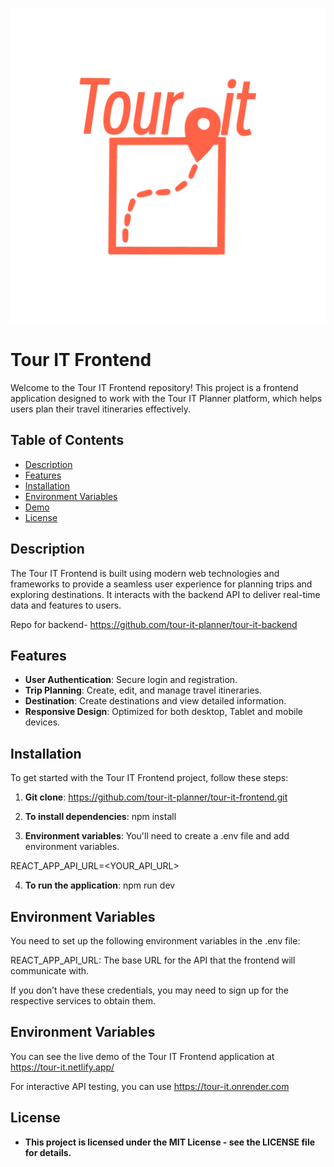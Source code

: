 
![tour-it-logo](public/images/logo.png)

 
# Tour IT Frontend

Welcome to the Tour IT Frontend repository! This project is a frontend application designed to work with the Tour IT Planner platform, which helps users plan their travel itineraries effectively.

## Table of Contents

- [Description](#description)
- [Features](#features)
- [Installation](#installation)
- [Environment Variables](#environment-variables)
- [Demo](#demo)
- [License](#license)


## Description

The Tour IT Frontend is built using modern web technologies and frameworks to provide a seamless user experience for planning trips and exploring destinations. It interacts with the backend API to deliver real-time data and features to users.

Repo for backend- https://github.com/tour-it-planner/tour-it-backend


## Features

- **User Authentication**: Secure login and registration.
- **Trip Planning**: Create, edit, and manage travel itineraries.
- **Destination**: Create destinations and view detailed information.
- **Responsive Design**: Optimized for both desktop, Tablet and mobile devices.


## Installation

To get started with the Tour IT Frontend project, follow these steps:


1. **Git clone**: https://github.com/tour-it-planner/tour-it-frontend.git

2. **To install dependencies**: npm install

3. **Environment variables**: You'll need to create a .env file and add environment variables.

REACT_APP_API_URL=<YOUR_API_URL>

4. **To run the application**: npm run dev


## Environment Variables

You need to set up the following environment variables in the .env file:

REACT_APP_API_URL: The base URL for the API that the frontend will communicate with.


If you don’t have these credentials, you may need to sign up for the respective services to obtain them.

## Environment Variables

You can see the live demo of the Tour IT Frontend application at https://tour-it.netlify.app/

For interactive API testing, you can use https://tour-it.onrender.com


## License

- **This project is licensed under the MIT License - see the LICENSE file for details.**